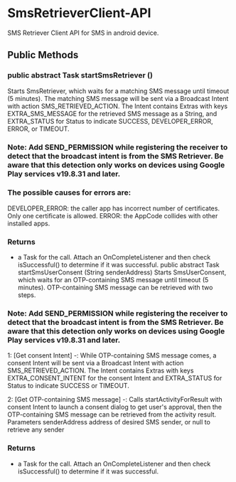# SmsRetrieverClient-API
  SMS Retriever Client API for SMS in android device.
  
## Public Methods
### public abstract Task<Void> startSmsRetriever ()
  
Starts SmsRetriever, which waits for a matching SMS message until timeout (5 minutes). The matching SMS message will be sent via a Broadcast Intent with action SMS_RETRIEVED_ACTION. The Intent contains Extras with keys EXTRA_SMS_MESSAGE for the retrieved SMS message as a String, and EXTRA_STATUS for Status to indicate SUCCESS, DEVELOPER_ERROR, ERROR, or TIMEOUT.

### Note: Add SEND_PERMISSION while registering the receiver to detect that the broadcast intent is from the SMS Retriever. Be aware that this detection only works on devices using Google Play services v19.8.31 and later.


### The possible causes for errors are:

DEVELOPER_ERROR: the caller app has incorrect number of certificates. Only one certificate is allowed.
ERROR: the AppCode collides with other installed apps.

### Returns

* a Task for the call. Attach an OnCompleteListener and then check isSuccessful() to determine if it was successful.
public abstract Task<Void> startSmsUserConsent (String senderAddress)
Starts SmsUserConsent, which waits for an OTP-containing SMS message until timeout (5 minutes). OTP-containing SMS message can be retrieved with two steps.
  

### Note: Add SEND_PERMISSION while registering the receiver to detect that the broadcast intent is from the SMS Retriever. Be aware that this detection only works on devices using Google Play services v19.8.31 and later.

1: [Get consent Intent] -: While OTP-containing SMS message comes, a consent Intent will be sent via a Broadcast Intent with action SMS_RETRIEVED_ACTION. The Intent contains Extras with keys EXTRA_CONSENT_INTENT for the consent Intent and EXTRA_STATUS for Status to indicate SUCCESS or TIMEOUT.

2: [Get OTP-containing SMS message] -: Calls startActivityForResult with consent Intent to launch a consent dialog to get user's approval, then the OTP-containing SMS message can be retrieved from the activity result.
Parameters
senderAddress	address of desired SMS sender, or null to retrieve any sender

### Returns

 * a Task for the call. Attach an OnCompleteListener and then check isSuccessful() to determine if it was successful.
